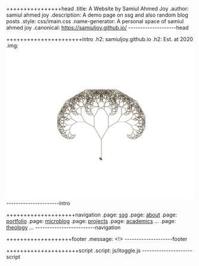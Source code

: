 ++++++++++++++++head
.title: A Website by Samiul Ahmed Joy
.author: samiul ahmed joy
.description: A demo page on ssg and also random blog posts
.style: css/imain.css
.name-generator: A personal space of samiul ahmed joy
.canonical: https://samiuljoy.github.io/
--------------------head

++++++++++++++++++++++intro
.h2: samiuljoy.github.io
.h2: Est. at 2020
.img: ![turtle tree](assets/fractal_resized.svg)
----------------------intro

++++++++++++++++++++navigation
.page: [ssg](demo/base.html)
.page: [about](about.html)
.page: [portfolio](portfolio.html)
.page: [microblog](microblog/base.html)
.page: [projects](projects/base.html)
.page: [academics](academics/base.html)
...
.page: [theology](theology/base.html)
...
-------------------------navigation

+++++++++++++++++++footer
.message: <!>
--------------------footer

+++++++++++++++++++++script
.script: js/itoggle.js
---------------------script
